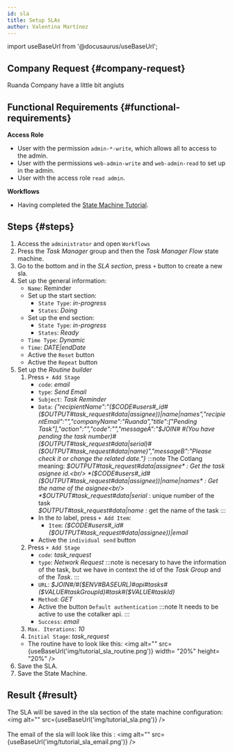 ```yaml
---
id: sla
title: Setup SLAs
author: Valentina Martínez
---
```

import useBaseUrl from '@docusaurus/useBaseUrl'; 

## Company Request {#company-request}
Ruanda Company have a little bit angiuts 

## Functional Requirements {#functional-requirements}
**Access Role**
* User with the permission `admin-*-write`, which allows all to access to the admin.
* User with the permissions `web-admin-write` and `web-admin-read` to set up in the admin.
* User with the access role `read admin`.

**Workflows**
* Having completed the [State Machine Tutorial](/docs/tutorials/basic/create_state_machines).

## Steps {#steps}
1. Access the `administrator` and open `Workflows`
2. Press the *Task Manager* group and then the *Task Manager Flow* state machine.
3. Go to the bottom and in the *SLA section*, press `+` button to create a new sla.
4. Set up the general information:
    * `Name`: Reminder
    * Set up the start section:
        * `State Type`: *in-progress*
        * `States`: *Doing*
    * Set up the end section:
        * `State Type`: *in-progress*
        * `States`: *Ready*
    * `Time Type`: *Dynamic*
    * `Time`: *DATE|endDate*
    * Active the `Reset` button
    * Active the `Repeat` button
5. Set up the *Routine builder*
    1. Press `+ Add Stage`
        * `code`: *email*
        * `type`: *Send Email* 
        * `Subject`: *Task Reminder*
        * `Data`: *{"recipientName":"($CODE#users#_id#($OUTPUT#task_request#data|assignee))|name|names","recipientEmail":"","companyName":"Ruanda","title":["Pending Task"],"action":"","code":"","messageA":"$JOIN# #(You have pending the task number)#($OUTPUT#task_request#data|serial)#($OUTPUT#task_request#data|name)","messageB":"Please check it or change the related date."}*
        :::note The Cotlang meaning:
        *$OUTPUT#task_request#data|assignee* : Get the task asignee id.<br/>
        *($CODE#users#_id#($OUTPUT#task_request#data|assignee))|name|names* : Get the name of the asignee<br/>
        *$OUTPUT#task_request#data|serial* : unique number of the task<br/>
        *$OUTPUT#task_request#data|name* : get the name of the task
        :::
        * In the *to* label, press `+ Add Item`:
            * `Item`: *($CODE#users#_id#($OUTPUT#task_request#data|assignee))|email*
        * Active the `individual send` button
    2. Press `+ Add Stage`
        * `code`: *task_request*
        * `type`: *Network Request* 
        :::note is necesary to have the information of the task, but we have in context the id of the *Task Group* and of the *Task*.
        :::
        * `URL`: *$JOIN#/#($ENV#BASEURL)#api#tasks#($VALUE#taskGroupId)#task#($VALUE#taskId)*
        * `Method`: *GET*
        * Active the button `Default authentication`
        :::note It needs to be active to use the cotalker api.
        :::
        * `Success`: *email*
    3. `Max. Iterations`: *10*
    4. `Initial Stage`: *task_request*
    * The routine have to look like this: <img alt="" src={useBaseUrl('img/tutorial_sla_routine.png')} width= "20%" height= "20%" />
5. Save the SLA.
6. Save the State Machine.


## Result {#result}
The SLA will be saved in the sla section of the state machine configuration:
<img alt="" src={useBaseUrl('img/tutorial_sla.png')} />
<br/><br/>
The email of the sla will look like this : 
<img alt="" src={useBaseUrl('img/tutorial_sla_email.png')} />
